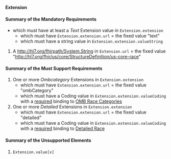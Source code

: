 **Extension**

#### Summary of the Mandatory Requirements
   - which must have at least  a *Text* Extension value  in `Extension.extension`
      - which must have `Extension.extension.url` = the fixed value  "text"
      - which must have a  string value  in `Extension.extension.valueString`
1.  A  http://hl7.org/fhirpath/System.String  in `Extension.url`  = the fixed value "http://hl7.org/fhir/us/core/StructureDefinition/us-core-race"

#### Summary of the Must Support Requirements
1. One or more *Ombcategory* Extensions  in `Extension.extension`
   - which must have `Extension.extension.url` = the fixed value  "ombCategory"
   - which must have a  Coding value  in `Extension.extension.valueCoding`
with a [required](http://hl7.org/fhir/R4/terminologies.html#required)
 binding to [OMB Race Categories](ValueSet-omb-race-category.html)
1. One or more *Detailed* Extensions  in `Extension.extension`
   - which must have `Extension.extension.url` = the fixed value  "detailed"
   - which must have a  Coding value  in `Extension.extension.valueCoding`
with a [required](http://hl7.org/fhir/R4/terminologies.html#required)
 binding to [Detailed Race](ValueSet-detailed-race.html)

#### Summary of the Unsupported Elements
1. `Extension.value[x]`